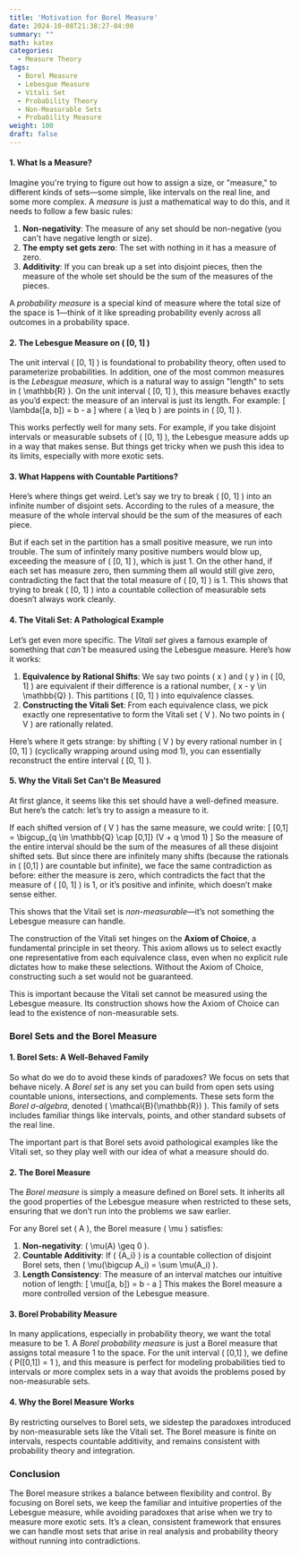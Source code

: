 ```yaml
---
title: 'Motivation for Borel Measure'
date: 2024-10-08T21:38:27-04:00
summary: ""
math: katex
categories:
  - Measure Theory
tags:
  - Borel Measure
  - Lebesgue Measure
  - Vitali Set
  - Probability Theory
  - Non-Measurable Sets
  - Probability Measure
weight: 100
draft: false
---
```


#### 1. **What Is a Measure?**
Imagine you're trying to figure out how to assign a size, or "measure," to different kinds of sets—some simple, like intervals on the real line, and some more complex. A *measure* is just a mathematical way to do this, and it needs to follow a few basic rules:

1. **Non-negativity**: The measure of any set should be non-negative (you can't have negative length or size).
2. **The empty set gets zero**: The set with nothing in it has a measure of zero.
3. **Additivity**: If you can break up a set into disjoint pieces, then the measure of the whole set should be the sum of the measures of the pieces.

A *probability measure* is a special kind of measure where the total size of the space is 1—think of it like spreading probability evenly across all outcomes in a probability space.

#### 2. **The Lebesgue Measure on** \( [0, 1] \)
The unit interval \( [0, 1] \) is foundational to probability theory, often used to parameterize probabilities. In addition, one of the most common measures is the *Lebesgue measure*, which is a natural way to assign "length" to sets in \( \mathbb{R} \). On the unit interval \( [0, 1] \), this measure behaves exactly as you’d expect: the measure of an interval is just its length. For example:
\[
\lambda([a, b]) = b - a
\]
where \( a \leq b \) are points in \( [0, 1] \).

This works perfectly well for many sets. For example, if you take disjoint intervals or measurable subsets of \( [0, 1] \), the Lebesgue measure adds up in a way that makes sense. But things get tricky when we push this idea to its limits, especially with more exotic sets.

#### 3. **What Happens with Countable Partitions?**
Here’s where things get weird. Let’s say we try to break \( [0, 1] \) into an infinite number of disjoint sets. According to the rules of a measure, the measure of the whole interval should be the sum of the measures of each piece.

But if each set in the partition has a small positive measure, we run into trouble. The sum of infinitely many positive numbers would blow up, exceeding the measure of \( [0, 1] \), which is just 1. On the other hand, if each set has measure zero, then summing them all would still give zero, contradicting the fact that the total measure of \( [0, 1] \) is 1. This shows that trying to break \( [0, 1] \) into a countable collection of measurable sets doesn’t always work cleanly.

#### 4. **The Vitali Set: A Pathological Example**
Let’s get even more specific. The *Vitali set* gives a famous example of something that *can't* be measured using the Lebesgue measure. Here’s how it works:

1. **Equivalence by Rational Shifts**: We say two points \( x \) and \( y \) in \( [0, 1] \) are equivalent if their difference is a rational number, \( x - y \in \mathbb{Q} \). This partitions \( [0, 1] \) into equivalence classes.
2. **Constructing the Vitali Set**: From each equivalence class, we pick exactly one representative to form the Vitali set \( V \). No two points in \( V \) are rationally related.

Here’s where it gets strange: by shifting \( V \) by every rational number in \( [0, 1] \) (cyclically wrapping around using mod 1), you can essentially reconstruct the entire interval \( [0, 1] \).

#### 5. **Why the Vitali Set Can't Be Measured**
At first glance, it seems like this set should have a well-defined measure. But here’s the catch: let’s try to assign a measure to it. 

If each shifted version of \( V \) has the same measure, we could write:
\[
[0,1] = \bigcup_{q \in \mathbb{Q} \cap [0,1]} (V + q \mod 1)
\]
So the measure of the entire interval should be the sum of the measures of all these disjoint shifted sets. But since there are infinitely many shifts (because the rationals in \( [0,1] \) are countable but infinite), we face the same contradiction as before: either the measure is zero, which contradicts the fact that the measure of \( [0, 1] \) is 1, or it’s positive and infinite, which doesn’t make sense either. 

This shows that the Vitali set is *non-measurable*—it’s not something the Lebesgue measure can handle.

The construction of the Vitali set hinges on the **Axiom of Choice**, a fundamental principle in set theory. This axiom allows us to select exactly one representative from each equivalence class, even when no explicit rule dictates how to make these selections. Without the Axiom of Choice, constructing such a set would not be guaranteed.

This is important because the Vitali set cannot be measured using the Lebesgue measure. Its construction shows how the Axiom of Choice can lead to the existence of non-measurable sets.

### Borel Sets and the Borel Measure

#### 1. **Borel Sets: A Well-Behaved Family**
So what do we do to avoid these kinds of paradoxes? We focus on sets that behave nicely. A *Borel set* is any set you can build from open sets using countable unions, intersections, and complements. These sets form the *Borel σ-algebra*, denoted \( \mathcal{B}(\mathbb{R}) \). This family of sets includes familiar things like intervals, points, and other standard subsets of the real line.

The important part is that Borel sets avoid pathological examples like the Vitali set, so they play well with our idea of what a measure should do.

#### 2. **The Borel Measure**
The *Borel measure* is simply a measure defined on Borel sets. It inherits all the good properties of the Lebesgue measure when restricted to these sets, ensuring that we don’t run into the problems we saw earlier.

For any Borel set \( A \), the Borel measure \( \mu \) satisfies:
1. **Non-negativity**: \( \mu(A) \geq 0 \).
2. **Countable Additivity**: If \( \{A_i\} \) is a countable collection of disjoint Borel sets, then \( \mu(\bigcup A_i) = \sum \mu(A_i) \).
3. **Length Consistency**: The measure of an interval matches our intuitive notion of length:
   \[
   \mu([a, b]) = b - a
   \]
This makes the Borel measure a more controlled version of the Lebesgue measure.

#### 3. **Borel Probability Measure**
In many applications, especially in probability theory, we want the total measure to be 1. A *Borel probability measure* is just a Borel measure that assigns total measure 1 to the space. For the unit interval \( [0,1] \), we define \( P([0,1]) = 1 \), and this measure is perfect for modeling probabilities tied to intervals or more complex sets in a way that avoids the problems posed by non-measurable sets.

#### 4. **Why the Borel Measure Works**
By restricting ourselves to Borel sets, we sidestep the paradoxes introduced by non-measurable sets like the Vitali set. The Borel measure is finite on intervals, respects countable additivity, and remains consistent with probability theory and integration.

### Conclusion
The Borel measure strikes a balance between flexibility and control. By focusing on Borel sets, we keep the familiar and intuitive properties of the Lebesgue measure, while avoiding paradoxes that arise when we try to measure more exotic sets. It’s a clean, consistent framework that ensures we can handle most sets that arise in real analysis and probability theory without running into contradictions.